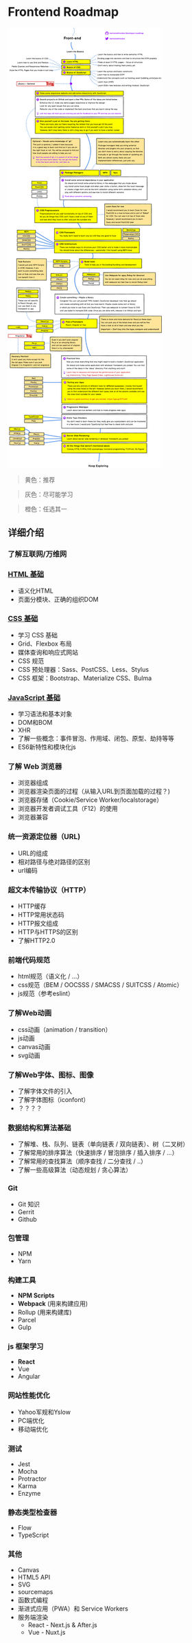 # Frontend Roadmap
![roadmap](./img/roadmap.png)

> 黄色：推荐

> 灰色：尽可能学习

> 橙色：任选其一

## 详细介绍

### 了解互联网/万维网

### [HTML 基础](curated-tutorial/basic-html.md)

+ 语义化HTML
+ 页面分模块、正确的组织DOM

### [CSS 基础](curated-tutorial/basic-css.md)

+ 学习 CSS 基础
+ Grid、Flexbox 布局
+ 媒体查询和响应式网站
+ CSS 规范
+ CSS 预处理器：Sass、PostCSS、Less、Stylus
+ CSS 框架：Bootstrap、Materialize CSS、Bulma

### [JavaScript 基础](curated-tutorial/basic-javascript.md)

+ 学习语法和基本对象
+ DOM和BOM
+ XHR
+ 了解一些概念：事件冒泡、作用域、闭包、原型、劫持等等
+ ES6新特性和模块化js

### 了解 Web 浏览器

+ 浏览器组成
+ 浏览器渲染页面的过程（从输入URL到页面加载的过程？)
+ 浏览器存储（Cookie/Service Worker/localstorage）
+ 浏览器开发者调试工具（F12）的使用
+ 浏览器兼容

### 统一资源定位器（URL)

+ URL的组成
+ 相对路径与绝对路径的区别
+ url编码

### 超文本传输协议（HTTP）

+ HTTP缓存
+ HTTP常用状态码
+ HTTP报文组成
+ HTTP与HTTPS的区别
+ 了解HTTP2.0

### 前端代码规范

+ html规范（语义化 / ...）
+ css规范（BEM / OOCSSS / SMACSS / SUITCSS  / Atomic）
+ js规范（参考eslint）

### 了解Web动画

+ css动画（animation / transition）
+ js动画
+ canvas动画
+ svg动画

### 了解Web字体、图标、图像

+ 了解字体文件的引入
+ 了解字体图标（iconfont）
+ ？？？？

### 数据结构和算法基础

+ 了解堆、栈、队列、链表（单向链表 / 双向链表）、树（二叉树）
+ 了解常用的排序算法（快速排序 / 冒泡排序 / 插入排序 / ...）
+ 了解常用的查找算法（顺序查找 / 二分查找 / ..）
+ 了解一些高级算法（动态规划 / 贪心算法）

### Git

+ Git 知识
+ Gerrit
+ Github

### 包管理

+ NPM
+ Yarn

### 构建工具

+ **NPM Scripts**
+ **Webpack** (用来构建应用)
+ Rollup (用来构建库)
+ Parcel
+ Gulp

### js 框架学习

+ **React**
+ Vue
+ Angular

### 网站性能优化

+ Yahoo军规和Yslow
+ PC端优化
+ 移动端优化

### 测试

+ Jest
+ Mocha
+ Protractor
+ Karma
+ Enzyme

### 静态类型检查器

+ Flow
+ TypeScript

### 其他

+ Canvas
+ HTML5 API
+ SVG
+ sourcemaps
+ 函数式编程
+ 渐进式应用（PWA）和 Service Workers
+ 服务端渲染
    + React - Next.js & After.js
    + Vue - Nuxt.js
